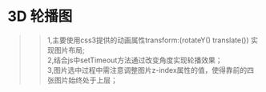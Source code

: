 3D 轮播图
===
>>1,主要使用css3提供的动画属性transform:(rotateY() translate()) 实现图片布局;<br>
>>2,结合js中setTimeout方法通过改变角度实现轮播效果；<br>
>>3,图片选中过程中需注意调整图片z-index属性的值，使得靠前的四张图片始终处于上层；<br>
